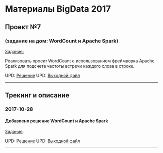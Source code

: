 # Материалы BigData 2017
## Проект №7
### (задание на дом: WordCount и Apache Spark)

[Задание:](./07/%D0%97%D0%B0%D0%B4%D0%B0%D0%BD%D0%B8%D0%B5.txt)

Реализовать проект WordCount с использованием фреймворка Apache Spark для подсчета частоты встречи каждого слова в строке.

UPD: [Решение](./07/project)
UPD: [Выходной файл](./07/out/out.csv)

-------


## Трекинг и описание


### 2017-10-28
#### Добавлено решение WordCount и Apache Spark
[Задание](./07/%D0%97%D0%B0%D0%B4%D0%B0%D0%BD%D0%B8%D0%B5.txt).

UPD: [Решение](./07/project)
UPD: [Выходной файл](./07/out/out.csv)

-------